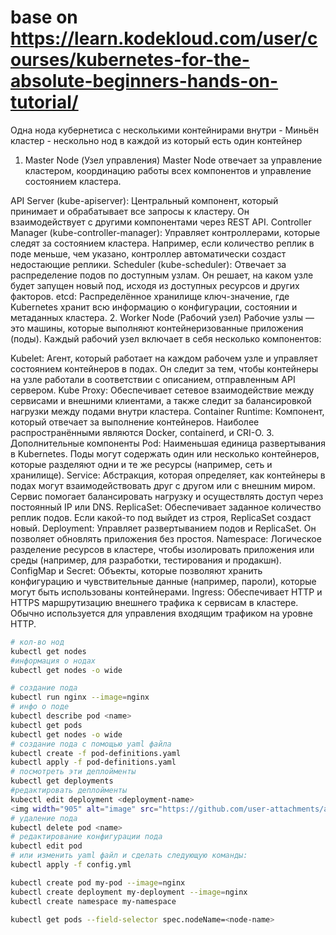 # base on https://learn.kodekloud.com/user/courses/kubernetes-for-the-absolute-beginners-hands-on-tutorial/
Одна нода кубернетиса с несколькими контейнирами внутри - Миньён 
кластер - нескольно нод в каждой из который есть один контейнер

1. Master Node (Узел управления)
Master Node отвечает за управление кластером, координацию работы всех компонентов и управление состоянием кластера.

API Server (kube-apiserver): Центральный компонент, который принимает и обрабатывает все запросы к кластеру. Он взаимодействует с другими компонентами через REST API.
Controller Manager (kube-controller-manager): Управляет контроллерами, которые следят за состоянием кластера. Например, если количество реплик в поде меньше, чем указано, контроллер автоматически создаст недостающие реплики.
Scheduler (kube-scheduler): Отвечает за распределение подов по доступным узлам. Он решает, на каком узле будет запущен новый под, исходя из доступных ресурсов и других факторов.
etcd: Распределённое хранилище ключ-значение, где Kubernetes хранит всю информацию о конфигурации, состоянии и метаданных кластера.
2. Worker Node (Рабочий узел)
Рабочие узлы — это машины, которые выполняют контейнеризованные приложения (поды). Каждый рабочий узел включает в себя несколько компонентов:

Kubelet: Агент, который работает на каждом рабочем узле и управляет состоянием контейнеров в подах. Он следит за тем, чтобы контейнеры на узле работали в соответствии с описанием, отправленным API сервером.
Kube Proxy: Обеспечивает сетевое взаимодействие между сервисами и внешними клиентами, а также следит за балансировкой нагрузки между подами внутри кластера.
Container Runtime: Компонент, который отвечает за выполнение контейнеров. Наиболее распространёнными являются Docker, containerd, и CRI-O.
3. Дополнительные компоненты
Pod: Наименьшая единица развертывания в Kubernetes. Поды могут содержать один или несколько контейнеров, которые разделяют одни и те же ресурсы (например, сеть и хранилище).
Service: Абстракция, которая определяет, как контейнеры в подах могут взаимодействовать друг с другом или с внешним миром. Сервис помогает балансировать нагрузку и осуществлять доступ через постоянный IP или DNS.
ReplicaSet: Обеспечивает заданное количество реплик подов. Если какой-то под выйдет из строя, ReplicaSet создаст новый.
Deployment: Управляет развертыванием подов и ReplicaSet. Он позволяет обновлять приложения без простоя.
Namespace: Логическое разделение ресурсов в кластере, чтобы изолировать приложения или среды (например, для разработки, тестирования и продакшн).
ConfigMap и Secret: Объекты, которые позволяют хранить конфигурацию и чувствительные данные (например, пароли), которые могут быть использованы контейнерами.
Ingress: Обеспечивает HTTP и HTTPS маршрутизацию внешнего трафика к сервисам в кластере. Обычно используется для управления входящим трафиком на уровне HTTP.

```bash
# кол-во нод
kubectl get nodes
#информация о нодах
kubectl get nodes -o wide

# создание пода
kubectl run nginx --image=nginx
# инфо о поде
kubectl describe pod <name>
kubectl get pods 
kubectl get nodes -o wide
# создание пода с помощью yaml файла
kubectl create -f pod-definitions.yaml
kubectl apply -f pod-definitions.yaml
# посмотреть эти деплойменты
kubectl get deployments
#редактировать деплойменты
kubectl edit deployment <deployment-name>
<img width="905" alt="image" src="https://github.com/user-attachments/assets/dd3ac716-6433-4ccb-8d52-aed31771cce9" />
# удаление пода
kubectl delete pod <name>
# редактирование конфигурации пода
kubectl edit pod
# или изменить yaml файл и сделать следующую команды:
kubectl apply -f config.yml

kubectl create pod my-pod --image=nginx
kubectl create deployment my-deployment --image=nginx
kubectl create namespace my-namespace

kubectl get pods --field-selector spec.nodeName=<node-name>

```
